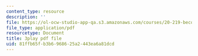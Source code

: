 ```yaml
---
content_type: resource
description: ''
file: https://ol-ocw-studio-app-qa.s3.amazonaws.com/courses/20-219-becoming-the-next-bill-nye-writing-and-hosting-the-educational-show-january-iap-2015/81ffb65fb3b6968625a2443ea6a81dcd_bhGIdWQqUYw.pdf
file_type: application/pdf
resourcetype: Document
title: 3play pdf file
uid: 81ffb65f-b3b6-9686-25a2-443ea6a81dcd
---
```

